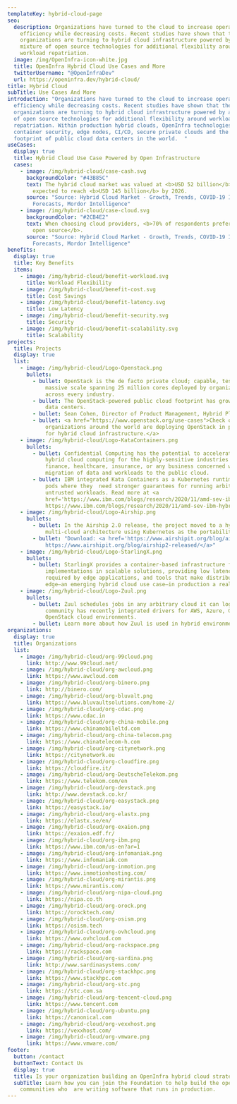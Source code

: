 ```yaml
---
templateKey: hybrid-cloud-page
seo:
  description: Organizations have turned to the cloud to increase operational
    efficiency while decreasing costs. Recent studies have shown that these same
    organizations are turning to hybrid cloud infrastructure powered by a
    mixture of open source technologies for additional flexibility around
    workload repatriation.
  image: /img/OpenInfra-icon-white.jpg
  title: OpenInfra Hybrid Cloud Use Cases and More
  twitterUsername: "@OpenInfraDev"
  url: https://openinfra.dev/hybrid-cloud/
title: Hybrid Cloud
subTitle: Use Cases And More
introduction: "Organizations have turned to the cloud to increase operational
  efficiency while decreasing costs. Recent studies have shown that these same
  organizations are turning to hybrid cloud infrastructure powered by a mixture
  of open source technologies for additional flexibility around workload
  repatriation. Within production hybrid clouds, OpenInfra technologies provide
  container security, edge nodes, CI/CD, secure private clouds and the largest
  footprint of public cloud data centers in the world.  "
useCases:
  display: true
  title: Hybrid Cloud Use Case Powered by Open Infrastructure
  cases:
    - image: /img/hybrid-cloud/case-cash.svg
      backgroundColor: "#43B85C"
      text: The hybrid cloud market was valued at <b>USD 52 billion</b> in 2020 and is
        expected to reach <b>USD 145 billion</b> by 2026.
      source: "Source: Hybrid Cloud Market - Growth, Trends, COVID-19 Impact, and
        Forecasts, Mordor Intelligence"
    - image: /img/hybrid-cloud/case-cloud.svg
      backgroundColor: "#2CB4E2"
      text: When choosing cloud providers, <b>70% of respondents prefer one based on
        open source</b>.
      source: "Source: Hybrid Cloud Market - Growth, Trends, COVID-19 Impact, and
        Forecasts, Mordor Intelligence"
benefits:
  display: true
  title: Key Benefits
  items:
    - image: /img/hybrid-cloud/benefit-workload.svg
      title: Workload Flexibility
    - image: /img/hybrid-cloud/benefit-cost.svg
      title: Cost Savings
    - image: /img/hybrid-cloud/benefit-latency.svg
      title: Low Latency
    - image: /img/hybrid-cloud/benefit-security.svg
      title: Security
    - image: /img/hybrid-cloud/benefit-scalability.svg
      title: Scalability
projects:
  title: Projects
  display: true
  list:
    - image: /img/hybrid-cloud/Logo-Openstack.png
      bullets:
        - bullet: OpenStack is the de facto private cloud; capable, tested, and proven at
            massive scale spanning 25 million cores deployed by organizations
            across every industry.
        - bullet: The OpenStack-powered public cloud footprint has grown to 175 global
            data centers.
        - bullet: Sean Cohen, Director of Product Management, Hybrid Platforms, Red Hat, dives into the importance of having OpenStack as the foundation for hybrid cloud in the emerging 5G landscape and its impact on creating a more open ecosystem, particularly in the telco industry on <a href="https://youtu.be/2fjtwg6TSbg">OpenInfra Live&#58; Keynotes.</a>
        - bullet: <a href="https://www.openstack.org/use-cases">Check out how
            organizations around the world are deploying OpenStack in production
            for hybrid cloud infrastructure.</a>
    - image: /img/hybrid-cloud/Logo-KataContainers.png
      bullets:
        - bullet: Confidential Computing has the potential to accelerate the adoption of
            hybrid cloud computing for the highly-sensitive industries of
            finance, healthcare, insurance, or any business concerned with the
            migration of data and workloads to the public cloud.
        - bullet: IBM integrated Kata Containers as a Kubernetes runtime class used for
            pods where they  need stronger guarantees for running arbitrary
            untrusted workloads. Read more at <a
            href='https://www.ibm.com/blogs/research/2020/11/amd-sev-ibm-hybrid-cloud/'>
            https://www.ibm.com/blogs/research/2020/11/amd-sev-ibm-hybrid-cloud/</a>
    - image: /img/hybrid-cloud/Logo-Airship.png
      bullets:
        - bullet: In the Airship 2.0 release, the project moved to a hybrid and
            multi-cloud architecture using Kubernetes as the portability layer.
        - bullet: "Download: <a href='https://www.airshipit.org/blog/airship2-released/'>
            https://www.airshipit.org/blog/airship2-released/</a>"
    - image: /img/hybrid-cloud/Logo-StarlingX.png
      bullets:
        - bullet: StarlingX provides a container-based infrastructure for edge
            implementations in scalable solutions, providing low latency
            required by edge applications, and tools that make distributed
            edge—an emerging hybrid cloud use case—in production a reality.
    - image: /img/hybrid-cloud/Logo-Zuul.png
      bullets:
        - bullet: Zuul schedules jobs in any arbitrary cloud it can login to, and the
            community has recently integrated drivers for AWS, Azure, GCE, and
            OpenStack cloud environments.
        - bullet: Learn more about how Zuul is used in hybrid environments on <a href="https://www.youtube.com/watch?v=oyx3KzgT1EE">OpenInfra Live&#58; Keynotes</a>.
organizations:
  display: true
  title: Organizations
  list:
    - image: /img/hybrid-cloud/org-99cloud.png
      link: http://www.99cloud.net/
    - image: /img/hybrid-cloud/org-awcloud.png
      link: https://www.awcloud.com
    - image: /img/hybrid-cloud/org-binero.png
      link: http://binero.com/
    - image: /img/hybrid-cloud/org-bluvalt.png
      link: https://www.bluvaultsolutions.com/home-2/
    - image: /img/hybrid-cloud/org-cdac.png
      link: https://www.cdac.in
    - image: /img/hybrid-cloud/org-china-mobile.png
      link: https://www.chinamobileltd.com
    - image: /img/hybrid-cloud/org-china-telecom.png
      link: https://www.chinatelecom-h.com
    - image: /img/hybrid-cloud/org-citynetwork.png
      link: https://citynetwork.eu
    - image: /img/hybrid-cloud/org-cloudfire.png
      link: https://cloudfire.it/
    - image: /img/hybrid-cloud/org-DeutscheTelekom.png
      link: https://www.telekom.com/en
    - image: /img/hybrid-cloud/org-devstack.png
      link: http://www.devstack.co.kr/
    - image: /img/hybrid-cloud/org-easystack.png
      link: https://easystack.io/
    - image: /img/hybrid-cloud/org-elastx.png
      link: https://elastx.se/en/
    - image: /img/hybrid-cloud/org-exaion.png
      link: https://exaion.edf.fr/
    - image: /img/hybrid-cloud/org-ibm.png
      link: https://www.ibm.com/us-en?ar=1
    - image: /img/hybrid-cloud/org-infomaniak.png
      link: https://www.infomaniak.com
    - image: /img/hybrid-cloud/org-inmotion.png
      link: https://www.inmotionhosting.com/
    - image: /img/hybrid-cloud/org-mirantis.png
      link: https://www.mirantis.com/
    - image: /img/hybrid-cloud/org-nipa-cloud.png
      link: https://nipa.co.th
    - image: /img/hybrid-cloud/org-orock.png
      link: https://orocktech.com/
    - image: /img/hybrid-cloud/org-osism.png
      link: https://osism.tech
    - image: /img/hybrid-cloud/org-ovhcloud.png
      link: https://www.ovhcloud.com
    - image: /img/hybrid-cloud/org-rackspace.png
      link: https://rackspace.com
    - image: /img/hybrid-cloud/org-sardina.png
      link: http://www.sardinasystems.com/
    - image: /img/hybrid-cloud/org-stackhpc.png
      link: https://www.stackhpc.com
    - image: /img/hybrid-cloud/org-stc.png
      link: https://stc.com.sa
    - image: /img/hybrid-cloud/org-tencent-cloud.png
      link: https://www.tencent.com
    - image: /img/hybrid-cloud/org-ubuntu.png
      link: https://canonical.com
    - image: /img/hybrid-cloud/org-vexxhost.png
      link: https://vexxhost.com/
    - image: /img/hybrid-cloud/org-vmware.png
      link: https://www.vmware.com/
footer:
  button: /contact
  buttonText: Contact Us
  display: true
  title: Is your organization building an OpenInfra hybrid cloud strategy?
  subTitle: Learn how you can join the Foundation to help build the open source
    communities who  are writing software that runs in production.
---
```

